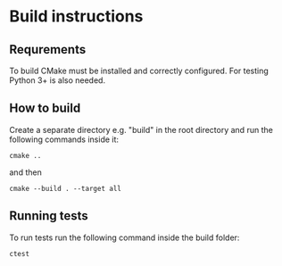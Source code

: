 # Build instructions

## Requrements

To build CMake must be installed and correctly configured. For testing Python 3+ is also needed.

## How to build

Create a separate directory e.g. "build" in the root directory and run the following commands inside it:

`cmake ..`

and then

`cmake --build . --target all`

## Running tests

To run tests run the following command inside the build folder:

`ctest`